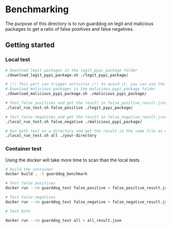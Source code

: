 # Benchmarking

The purpose of this directory is to run guarddog on legit and malicious packages 
to get a ratio of false positives and false negatives.

## Getting started

### Local test

```sh
# Download legit packages in the legit_pypi_package folder
./download_legit_pypi_package.sh ./legit_pypi_package/

# /!\ This part can trigger antivirus /!\ to avoid it, you can use the container
# Download malicious packages in the malicious_pypi_package folder
./download_malicious_pypi_package.sh ./malicious_pypi_package/

# Test false positives and get the result in false_positive_result.json
./local_run_test.sh false_positive ./legit_pypi_package/

# Test false negatives and get the result in false_negative_result.json
./local_run_test.sh false_negative ./malicious_pypi_package/

# Run both test on a directory and get the result in the same file as mentioned above 
./local_run_test.sh all ./your-directory

```

### Container test

Using the docker will take more time to scan than the local tests

```sh
# build the container
docker build . -t guarddog_benchmark

# Test false positives
docker run --rm guarddog_test false_positive > false_positive_result.json

# Test false negatives
docker run --rm guarddog_test false_negative > false_negative_result.json

# Test both 

docker run --rm guarddog_test all > all_result.json
```

